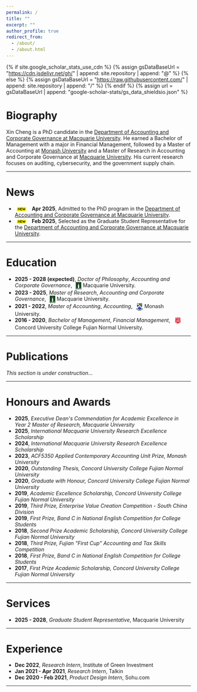 ```yaml
---
permalink: /
title: ""
excerpt: ""
author_profile: true
redirect_from: 
  - /about/
  - /about.html
---
```


{% if site.google_scholar_stats_use_cdn %}
{% assign gsDataBaseUrl = "https://cdn.jsdelivr.net/gh/" | append: site.repository | append: "@" %}
{% else %}
{% assign gsDataBaseUrl = "https://raw.githubusercontent.com/" | append: site.repository | append: "/" %}
{% endif %}
{% assign url = gsDataBaseUrl | append: "google-scholar-stats/gs_data_shieldsio.json" %}

<span class='anchor' id='about-me'></span>

# Biography
Xin Cheng is a PhD candidate in the [Department of Accounting and Corporate Governance at Macquarie University](https://www.mq.edu.au/macquarie-business-school/our-departments/department-of-accounting-and-corporate-governance). He earned a Bachelor of Management with a major in Financial Management, followed by a Master of Accounting at [Monash University](https://www.monash.edu/) and a Master of Research in Accounting and Corporate Governance at [Macquarie University](https://www.mq.edu.au). His current research focuses on auditing, cybersecurity, and the government supply chain.

---

# News
- <img src="/images/new.png" alt="NEW" style="height:14px; vertical-align:middle; margin-right:6px;"> <strong>Apr 2025</strong>, Admitted to the PhD program in the [Department of Accounting and Corporate Governance at Macquarie University](https://www.mq.edu.au/macquarie-business-school/our-departments/department-of-accounting-and-corporate-governance).
- <img src="/images/new.png" alt="NEW" style="height:14px; vertical-align:middle; margin-right:6px;"> <strong>Feb 2025</strong>, Selected as the Graduate Student Representative for the [Department of Accounting and Corporate Governance at Macquarie University](https://www.mq.edu.au/macquarie-business-school/our-departments/department-of-accounting-and-corporate-governance).

---

# Education
- **2025 - 2028 (expected)**, *Doctor of Philosophy*, *Accounting and Corporate Governance*, <a href="https://www.mq.edu.au"><img src="/images/mq.png" alt="link" style="height:20px; vertical-align:middle; margin-left:6px;"></a> Macquarie University. 
- **2023 - 2025**, *Master of Research*, *Accounting and Corporate Governance*, <a href="https://www.mq.edu.au"><img src="/images/mq.png" alt="link" style="height:20px; vertical-align:middle; margin-left:6px;"></a> Macquarie University.
- **2021 - 2022**, *Master of Accounting*, *Accounting*, <a href="https://www.monash.edu/"><img src="/images/monash.png" alt="link" style="height:20px; vertical-align:middle; margin-left:6px;"></a> Monash University.
- **2016 - 2020**, *Bachelor of Management*, *Financial Management*, <a href="https://cuc.fjnu.edu.cn/"><img src="/images/cuc.png" alt="link" style="height:20px; vertical-align:middle; margin-left:6px;"></a> Concord University College Fujian Normal University.
 
---

# Publications
*This section is under construction...*

---

# Honours and Awards
- **2025**, *Executive Dean's Commendation for Academic Excellence in Year 2 Master of Research, Macquarie University*
- **2025**, *International Macquarie University Research Excellence Scholarship*
- **2024**, *International Macquarie University Research Excellence Scholarship*
- **2023**, *ACF5350 Applied Contemporary Accounting Unit Prize, Monash University*
- **2020**, *Outstanding Thesis, Concord University College Fujian Normal University*
- **2020**, *Graduate with Honour, Concord University College Fujian Normal University*
- **2019**, *Academic Excellence Scholarship, Concord University College Fujian Normal University*
- **2019**, *Third Prize, Enterprise Value Creation Competition - South China Division*
- **2019**, *First Prize, Band C in National English Competition for College Students*
- **2018**, *Second Prize Academic Scholarship, Concord University College Fujian Normal University*
- **2018**, *Third Prize, Fujian "First Cup" Accounting and Tax Skills Competition*
- **2018**, *First Prize, Band C in National English Competition for College Students*
- **2017**, *First Prize Academic Scholarship, Concord University College Fujian Normal University*

---

# Services
- **2025 - 2028**, *Graduate Student Representative*, Macquarie University


---

# Experience
- **Dec 2022**, *Research Intern*, Institute of Green Investment
- **Jan 2021 - Apr 2021**, *Research Intern*, Talkin
- **Dec 2020 - Feb 2021**, *Product Design Intern*, Sohu.com

---


<script type='text/javascript' id='clustrmaps' src='//cdn.clustrmaps.com/map_v2.js?cl=ffffff&w=a&t=tt&d=HoRJThtHijHWdO8uLUYMKulUY9oUFt53CeV9aYiy77c'></script>